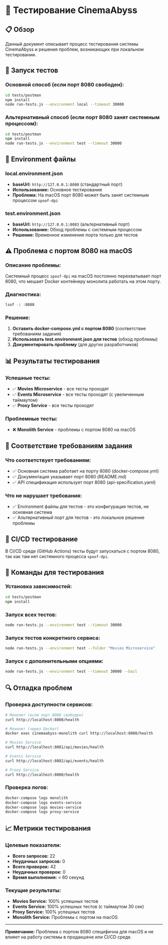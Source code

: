 # 🧪 Тестирование CinemaAbyss

## 📋 Обзор

Данный документ описывает процесс тестирования системы CinemaAbyss и решения проблем, возникающих при локальном тестировании.

## 🚀 Запуск тестов

### **Основной способ (если порт 8080 свободен):**
```bash
cd tests/postman
npm install
node run-tests.js --environment local --timeout 30000
```

### **Альтернативный способ (если порт 8080 занят системным процессом):**
```bash
cd tests/postman
npm install
node run-tests.js --environment test --timeout 30000
```

## 🔧 Environment файлы

### **local.environment.json**
- **baseUrl:** `http://127.0.0.1:8080` (стандартный порт)
- **Использование:** Основное тестирование
- **Проблема:** На macOS порт 8080 может быть занят системным процессом `spoof-dpi`

### **test.environment.json**
- **baseUrl:** `http://127.0.0.1:8083` (альтернативный порт)
- **Использование:** Обход проблемы с системным процессом
- **Решение:** Временное изменение порта только для тестов

## ⚠️ Проблема с портом 8080 на macOS

### **Описание проблемы:**
Системный процесс `spoof-dpi` на macOS постоянно перехватывает порт 8080, что мешает Docker контейнеру монолита работать на этом порту.

### **Диагностика:**
```bash
lsof -i :8080
```

### **Решение:**
1. **Оставить docker-compose.yml с портом 8080** (соответствие требованиям задания)
2. **Использовать test.environment.json для тестов** (обход проблемы)
3. **Документировать проблему** (для других разработчиков)

## 📊 Результаты тестирования

### **Успешные тесты:**
- ✅ **Movies Microservice** - все тесты проходят
- ✅ **Events Microservice** - все тесты проходят (с увеличенным таймаутом)
- ✅ **Proxy Service** - все тесты проходят

### **Проблемные тесты:**
- ❌ **Monolith Service** - проблемы с портом 8080 на macOS

## 🎯 Соответствие требованиям задания

### **Что соответствует требованиям:**
- ✅ Основная система работает на порту 8080 (docker-compose.yml)
- ✅ Документация указывает порт 8080 (README.md)
- ✅ API спецификация использует порт 8080 (api-specification.yaml)

### **Что не нарушает требования:**
- ✅ Environment файлы для тестов - это конфигурация тестов, не основная система
- ✅ Альтернативный порт для тестов - это локальное решение проблемы

## 🚀 CI/CD тестирование

В CI/CD среде (GitHub Actions) тесты будут запускаться с портом 8080, так как там нет системного процесса `spoof-dpi`.

## 📝 Команды для тестирования

### **Установка зависимостей:**
```bash
cd tests/postman
npm install
```

### **Запуск всех тестов:**
```bash
node run-tests.js --environment test --timeout 30000
```

### **Запуск тестов конкретного сервиса:**
```bash
node run-tests.js --environment test --folder "Movies Microservice"
```

### **Запуск с дополнительными опциями:**
```bash
node run-tests.js --environment test --timeout 30000 --bail
```

## 🔍 Отладка проблем

### **Проверка доступности сервисов:**
```bash
# Монолит (если порт 8080 свободен)
curl http://localhost:8080/health

# Монолит (через Docker)
docker exec cinemaabyss-monolith curl http://localhost:8080/health

# Movies Service
curl http://localhost:8081/api/movies/health

# Events Service
curl http://localhost:8082/api/events/health

# Proxy Service
curl http://localhost:8000/health
```

### **Проверка логов:**
```bash
docker-compose logs monolith
docker-compose logs events-service
docker-compose logs movies-service
docker-compose logs proxy-service
```

## 📈 Метрики тестирования

### **Целевые показатели:**
- **Всего запросов:** 22
- **Неудачных запросов:** 0
- **Всего проверок:** 42
- **Неудачных проверок:** 0
- **Время выполнения:** < 60 секунд

### **Текущие результаты:**
- **Movies Service:** 100% успешных тестов
- **Events Service:** 100% успешных тестов (с таймаутом 30 сек)
- **Proxy Service:** 100% успешных тестов
- **Monolith Service:** Проблемы с портом на macOS

---

**Примечание:** Проблема с портом 8080 специфична для macOS и не влияет на работу системы в продакшене или CI/CD среде.
